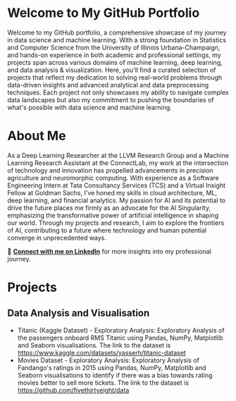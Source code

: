 # Welcome to My GitHub Portfolio

Welcome to my GitHub portfolio, a comprehensive showcase of my journey in data science and machine learning. With a strong foundation in Statistics and Computer Science from the University of Illinois Urbana-Champaign, and hands-on experience in both academic and professional settings, my projects span across various domains of machine learning, deep learning, and data analysis & visualization. Here, you'll find a curated selection of projects that reflect my dedication to solving real-world problems through data-driven insights and advanced analytical and data preprocessing techniques. Each project not only showcases my ability to navigate complex data landscapes but also my commitment to pushing the boundaries of what's possible with data science and machine learning.

# About Me

As a Deep Learning Researcher at the LLVM Research Group and a Machine Learning Research Assistant at the ConnectLab, my work at the intersection of technology and innovation has propelled advancements in precision agriculture and neuromorphic computing. With experience as a Software Engineering Intern at Tata Consultancy Services (TCS) and a Virtual Insight Fellow at Goldman Sachs, I've honed my skills in cloud architecture, ML, deep learning, and financial analytics. My passion for AI and its potential to drive the future places me firmly as an advocate for the AI Singularity, emphasizing the transformative power of artificial intelligence in shaping our world. Through my projects and research, I aim to explore the frontiers of AI, contributing to a future where technology and human potential converge in unprecedented ways.

🔗 **[Connect with me on LinkedIn](https://www.linkedin.com/in/kavinjindel)** for more insights into my professional journey.

# Projects

## Data Analysis and Visualisation
- Titanic (Kaggle Dataset) - Exploratory Analysis: Exploratory Analysis of the passengers onboard RMS Titanic using Pandas, NumPy, Matplotlib and Seaborn visualisations. The link to the dataset is https://www.kaggle.com/datasets/yasserh/titanic-dataset
- Movies Dataset - Exploratory Analysis: Exploratory Analysis of Fandango's ratings in 2015 using Pandas, NumPy, Matplotlib and Seaborn visualisations to identify if there was a bias towards rating movies better to sell more tickets. The link to the dataset is https://github.com/fivethirtyeight/data

